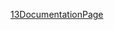 

<!--  <head>


     <style>
         html{
             font-family: sans-serif;
         }
     </style>
 </head>

 <body>


     <main>
         <article>
     <hr />

     <p>This repository has all the projects i'm making in my freeCodeCamp course.</p>

     <ul>
         <li>  <a href="1CatPhotoApp/index.html">1CatPhotoApp</a>
         </li>
         <li>  <a href="2CafeMenu/index.html">2CafeMenu</a>
         </li>
         <li>  <a href="3ColoredMarkers/index.html">3ColoredMarkers</a>
         </li>
         <li>  <a href="4SurveyForm/index.html">4SurveyForm</a>
         </li>
         <li>  <a href="5Rothko'sPainting/index.html">5Rothko'sPainting</a>
         </li>
         <li>  <a href="6FlexBox/index.html">6FlexBox</a>
         </li> 
         <li>  <a href="7NutritionalLabel/index.html">7NutritionalLabel</a>
         </li> 
         <li>  <a href="8Quiz/index.html">8Quiz</a>
         </li> 
         <li>  <a href="9TributePage/index.html">9TributePage</a>
         </li> 
         <li>  <a href="10BalanceSheet/index.html">10BalanceSheet</a>
         </li> 
         <li>  <a href="12piano/index.html">12piano</a>
         </li> 
         <li>  <a href="13DocumentationPage/index.html">13DocumentationPage</a>
         </li> 

     </ul>
     </article>
  </main> -->
[13DocumentationPage](13DocumentationPage/index.html)
 
